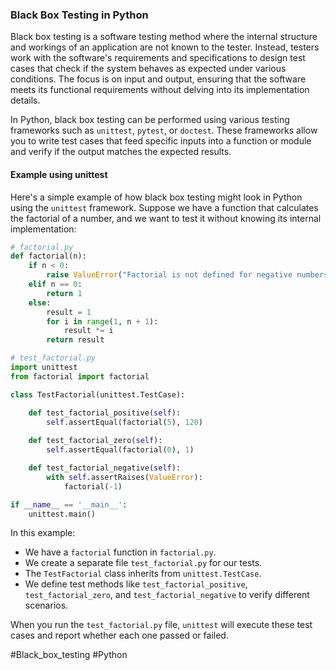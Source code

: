 ### Black Box Testing in Python

Black box testing is a software testing method where the internal structure and workings of an application are not known to the tester. Instead, testers work with the software's requirements and specifications to design test cases that check if the system behaves as expected under various conditions. The focus is on input and output, ensuring that the software meets its functional requirements without delving into its implementation details.

In Python, black box testing can be performed using various testing frameworks such as `unittest`, `pytest`, or `doctest`. These frameworks allow you to write test cases that feed specific inputs into a function or module and verify if the output matches the expected results.

#### Example using unittest

Here's a simple example of how black box testing might look in Python using the `unittest` framework. Suppose we have a function that calculates the factorial of a number, and we want to test it without knowing its internal implementation:

```python
# factorial.py
def factorial(n):
    if n < 0:
        raise ValueError("Factorial is not defined for negative numbers")
    elif n == 0:
        return 1
    else:
        result = 1
        for i in range(1, n + 1):
            result *= i
        return result

# test_factorial.py
import unittest
from factorial import factorial

class TestFactorial(unittest.TestCase):

    def test_factorial_positive(self):
        self.assertEqual(factorial(5), 120)
    
    def test_factorial_zero(self):
        self.assertEqual(factorial(0), 1)

    def test_factorial_negative(self):
        with self.assertRaises(ValueError):
            factorial(-1)

if __name__ == '__main__':
    unittest.main()
```

In this example:
- We have a `factorial` function in `factorial.py`.
- We create a separate file `test_factorial.py` for our tests.
- The `TestFactorial` class inherits from `unittest.TestCase`.
- We define test methods like `test_factorial_positive`, `test_factorial_zero`, and `test_factorial_negative` to verify different scenarios.

When you run the `test_factorial.py` file, `unittest` will execute these test cases and report whether each one passed or failed.

#Black_box_testing #Python